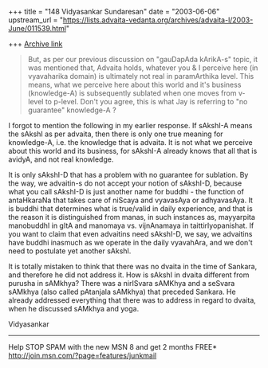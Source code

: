 +++
title = "148 Vidyasankar Sundaresan"
date = "2003-06-06"
upstream_url = "https://lists.advaita-vedanta.org/archives/advaita-l/2003-June/011539.html"

+++
[Archive link](https://lists.advaita-vedanta.org/archives/advaita-l/2003-June/011539.html)


>But, as per our previous discussion on "gauDapAda kArikA-s" topic, it was
>mentioned that, Advaita holds, whatever you & I perceive here (in
>vyavaharika domain) is ultimately not real in paramArthika level. This
>means, what we perceive here about this world and it's business
>(knowledge-A) is subsequently sublated when one moves from v-level to
>p-level. Don't you agree, this is what Jay is referring to "no guarantee"
>knowledge-A ?

I forgot to mention the following in my earlier response. If sAkshI-A means 
the sAkshI as per advaita, then there is only one true meaning for 
knowledge-A, i.e. the knowledge that is advaita. It is not what we perceive 
about this world and its business, for sAkshI-A already knows that all that 
is avidyA, and not real knowledge.

It is only sAkshI-D that has a problem with no guarantee for sublation. By 
the way, we advaitin-s do not accept your notion of sAkshI-D, because what 
you call sAkshI-D is just another name for buddhi - the function of 
antaHkaraNa that takes care of niScaya and vyavasAya or adhyavasAya. It is 
buddhi that determines what is true/valid in daily experience, and that is 
the reason it is distinguished from manas, in such instances as, mayyarpita 
manobuddhI in gItA and manomaya vs. vijnAnamaya in taittirIyopanishat. If 
you want to claim that even advaitins need sAkshI-D, we say, we advaitins 
have buddhi inasmuch as we operate in the daily vyavahAra, and we don't need 
to postulate yet another sAkshI.

It is totally mistaken to think that there was no dvaita in the time of 
Sankara, and therefore he did not address it. How is sAkshI in dvaita 
different from purusha in sAMkhya? There was a nirISvara sAMKhya and a 
seSvara sAMkhya (also called pAtanjala sAMkhya) that preceded Sankara. He 
already addressed everything that there was to address in regard to dvaita, 
when he discussed sAMkhya and yoga.

Vidyasankar

_________________________________________________________________
Help STOP SPAM with the new MSN 8 and get 2 months FREE*  
http://join.msn.com/?page=features/junkmail

